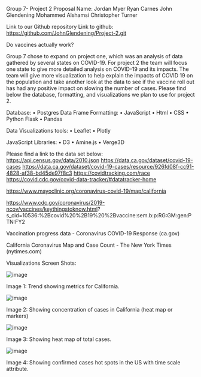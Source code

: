 Group 7- Project 2 Proposal
Name:
Jordan Myer 
Ryan Carnes
John Glendening
Mohammed Alshamsi
Christopher Turner 

Link to our Github repository
Link to github: https://github.com/JohnGlendening/Project-2.git

Do vaccines actually work?

Group 7 chose to expand on project one, which was an analysis of data gathered by several states on COVID-19.  For project 2 the team will focus one state to give more detailed analysis on COVID-19 and its impacts. The team will give more visualization to help explain the impacts of COVID 19 on the population and take another look at the data to see if the vaccine roll out has had any positive impact on slowing the number of cases.  Please find below the database, formatting, and visualizations we plan to use for project 2. 

Database:
•	Postgres
Data Frame Formatting:
•	JavaScript 
•	Html
•	CSS
•	Python Flask
•	Pandas

Data Visualizations tools:
•	Leaflet
•	Plotly


JavaScript Libraries:
•	D3
•	Amine.js
•	Verge3D

Please find a link to the data set below: 
https://api.census.gov/data/2010.json
https://data.ca.gov/dataset/covid-19-cases
https://data.ca.gov/dataset/covid-19-cases/resource/926fd08f-cc91-4828-af38-bd45de97f8c3
https://covidtracking.com/race
https://covid.cdc.gov/covid-data-tracker/#datatracker-home

https://www.mayoclinic.org/coronavirus-covid-19/map/california

https://www.cdc.gov/coronavirus/2019-ncov/vaccines/keythingstoknow.html?
s_cid=10536:%2Bcovid%20%2B19%20%2Bvaccine:sem.b:p:RG:GM:gen:PTN:FY2

Vaccination progress data - Coronavirus COVID-19 Response (ca.gov)

California Coronavirus Map and Case Count - The New York Times (nytimes.com)








Visualizations Screen Shots:

 
![image](https://user-images.githubusercontent.com/66345555/117547369-e1cb2500-aff4-11eb-83f4-8eee23e2f8ae.png)

Image 1: Trend showing metrics for California.
 
 ![image](https://user-images.githubusercontent.com/66345555/117547377-e8f23300-aff4-11eb-8600-79cb74d336bc.png)
 
Image 2: Showing concentration of cases in California (heat map or markers)

 ![image](https://user-images.githubusercontent.com/66345555/117547393-f9a2a900-aff4-11eb-99b0-1aeb13688f2e.png)
 
Image 3: Showing heat map of total cases.
 
 ![image](https://user-images.githubusercontent.com/66345555/117547399-045d3e00-aff5-11eb-952b-93a374005ac5.png)
 
Image 4: Showing confirmed cases hot spots in the US with time scale attribute.
